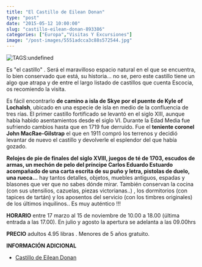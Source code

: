 ```yaml
---
title: "El Castillo de Eilean Donan"
type: "post"
date: "2015-05-12 10:00:00"
slug: "castillo-eilean-donan-893386"
categories: ["Europa","Visitas Y Excursiones"]
image: "/post-images/5551adcca3c88s572544.jpg"
---
```


 ![ TAGS:undefined](/post-images/5551adcca3c88s572544.jpg "Castillo Eilean Donan")

 Es "el castillo" . Será el maravilloso espacio natural en el que se encuentra, lo bien conservado que está, su historia... no se, pero este castillo tiene un algo que atrapa y de entre el largo listado de castillos que cuenta Escocia, os recomiendo la visita.

 Es fácil encontrarlo **de camino a isla de Skye por el puente de Kyle of Lochalsh**, ubicado en una especie de isla en medio de la confluencia de tres rías. El primer castillo fortificado se levantó en el siglo XIII, aunque había habido asentamientos desde el siglo VI. Durante la Edad Media fue sufriendo cambios hasta que en 1719 fue derruido. Fue el **teniente coronel John MacRae-Gilstrap** el que en 1911 compró los terrenos y decidió levantar de nuevo el castillo y devolverle el esplendor del que había gozado.

 **Relojes de pie de finales del siglo XVIII, juegos de té de 1703, escudos de armas, un mechón de pelo del príncipe Carlos Eduardo Estuardo acompañado de una carta escrita de su puño y letra, pistolas de duelo, una rueca...** hay tantos detalles, objetos, muebles antiguos, espadas y blasones que ver que no sabes dónde mirar. También conservan la cocina (con sus utensilios, cazuelas, piezas victorianas..) , los dormitorios (con tapices de tartán) y los aposentos del servicio (con los timbres originales) de los últimos inquilinos.. Es muy auténtico !!!

 **HORARIO** entre 17 marzo al 15 de noviembre de 10.00 a 18.00 (última entrada a las 17.00). En julio y agosto la apertura se adelanta a las 09.00hrs

 **PRECIO** adultos 4.95 libras . Menores de 5 años gratuito.

 **INFORMACIÓN ADICIONAL**

- [ Castillo de Eilean Donan](http://www.eileandonancastle.com/bienvenido-al-castillo-de-eilean-donan.htm)